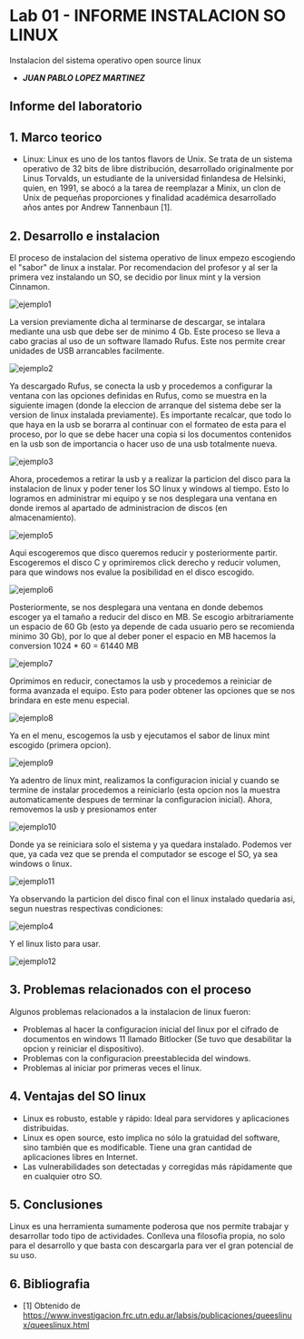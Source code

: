 # Lab 01 - INFORME INSTALACION SO LINUX

Instalacion del sistema operativo open source linux 
* _**JUAN PABLO LOPEZ MARTINEZ**_

## Informe del laboratorio 

## 1. Marco teorico

* Linux: Linux es uno de los tantos flavors de Unix. Se trata de un sistema operativo de 32 bits de libre distribución, desarrollado originalmente por Linus Torvalds, un estudiante de la universidad finlandesa de Helsinki, quien, en 1991, se abocó a la tarea de reemplazar a Minix, un clon de Unix de pequeñas proporciones y finalidad académica desarrollado años antes por Andrew Tannenbaun [1]. 

## 2. Desarrollo e instalacion
   
El proceso de instalacion del sistema operativo de linux empezo escogiendo el "sabor" de linux a instalar. Por recomendacion del profesor y al ser la primera vez instalando un SO, se decidio por linux mint y la version Cinnamon. 
   
![ejemplo1](figs/uno.png)

La version previamente dicha al terminarse de descargar, se intalara mediante una usb que debe ser de minimo 4 Gb. Este proceso se lleva a cabo gracias al uso de un software llamado Rufus. Este nos permite crear unidades de USB arrancables facilmente.

![ejemplo2](figs/dos.png)

Ya descargado Rufus, se conecta la usb y procedemos a configurar la ventana con las opciones definidas en Rufus, como se muestra en la siguiente imagen (donde la eleccion de arranque del sistema debe ser la version de linux instalada previamente). Es importante recalcar, que todo lo que haya en la usb se borarra al continuar con el formateo de esta para el proceso, por lo que se debe hacer una copia si los documentos contenidos en la usb son de importancia o hacer uso de una usb totalmente nueva.

![ejemplo3](figs/tres.png)

Ahora, procedemos a retirar la usb y a realizar la particion del disco para la instalacion de linux y poder tener los SO linux y windows al tiempo. Esto lo logramos en administrar mi equipo y se nos desplegara una ventana en donde iremos al apartado de administracion de discos (en almacenamiento). 

![ejemplo5](figs/cinco.png)

Aqui escogeremos que disco queremos reducir y posteriormente partir. Escogeremos el disco C y oprimiremos click derecho y reducir volumen, para que windows nos evalue la posibilidad en el disco escogido.

![ejemplo6](figs/seis.png)

Posteriormente, se nos desplegara una ventana en donde debemos escoger ya el tamaño a reducir del disco en MB. Se escogio arbitrariamente un espacio de 60 Gb (esto ya depende de cada usuario pero se recomienda minimo 30 Gb), por lo que al deber poner el espacio en MB hacemos la conversion 1024 * 60 = 61440 MB 

![ejemplo7](figs/siete.png)

Oprimimos en reducir, conectamos la usb y procedemos a reiniciar de forma avanzada el equipo. Esto para poder obtener las opciones que se nos brindara en este menu especial.

![ejemplo8](figs/ocho.png)

Ya en el menu, escogemos la usb y ejecutamos el sabor de linux mint escogido (primera opcion).

![ejemplo9](figs/nueve.png)

Ya adentro de linux mint, realizamos la configuracion inicial y cuando se termine de instalar procedemos a reiniciarlo (esta opcion nos la muestra automaticamente despues de terminar la configuracion inicial). Ahora, removemos la usb y presionamos enter

![ejemplo10](figs/diez.png)

Donde ya se reiniciara solo el sistema y ya quedara instalado. Podemos ver que, ya cada vez que se prenda el computador se escoge el SO, ya sea windows o linux. 

![ejemplo11](figs/once.png)

Ya observando la particion del disco final con el linux instalado quedaria asi, segun nuestras respectivas condiciones:

![ejemplo4](figs/cuatro.png)

Y el linux listo para usar.

![ejemplo12](figs/doce.png)

## 3. Problemas relacionados con el proceso

Algunos problemas relacionados a la instalacion de linux fueron:

* Problemas al hacer la configuracion inicial del linux por el cifrado de documentos en windows 11 llamado Bitlocker (Se tuvo que desabilitar la opcion y reiniciar el dispositivo).
* Problemas con la configuracion preestablecida del windows.
* Problemas al iniciar por primeras veces el linux.

## 4. Ventajas del SO linux

* Linux es robusto, estable y rápido: Ideal para servidores y aplicaciones distribuidas.
* Linux es open source, esto implica no sólo la gratuidad del software, sino también que es modificable. Tiene una gran cantidad de aplicaciones libres en Internet. 
* Las vulnerabilidades son detectadas y corregidas más rápidamente que en cualquier otro SO.
  
## 5. Conclusiones

Linux es una herramienta sumamente poderosa que nos permite trabajar y desarrollar todo tipo de actividades. Conlleva una filosofia propia, no solo para el desarrollo y que basta con descargarla para ver el gran potencial de su uso.

## 6. Bibliografia

* [1] Obtenido de https://www.investigacion.frc.utn.edu.ar/labsis/publicaciones/queeslinux/queeslinux.html


